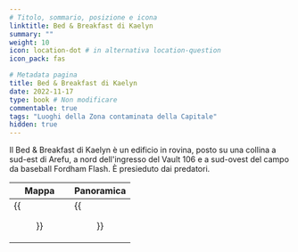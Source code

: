 ```yaml
---
# Titolo, sommario, posizione e icona
linktitle: Bed & Breakfast di Kaelyn
summary: ""
weight: 10
icon: location-dot # in alternativa location-question
icon_pack: fas

# Metadata pagina
title: Bed & Breakfast di Kaelyn
date: 2022-11-17
type: book # Non modificare
commentable: true
tags: "Luoghi della Zona contaminata della Capitale"
hidden: true
---
```



Il Bed & Breakfast di Kaelyn è un edificio in rovina, posto su una collina a sud-est di Arefu, a nord dell'ingresso del Vault 106 e a sud-ovest del campo da baseball Fordham Flash. È presieduto dai predatori.

| Mappa                   | Panoramica          |
| ----------------------- | ------------------- |
| {{<figure src="Kaelyn_BB_loc.webp">}} | {{<figure src="Kaelyn_BB.webp">}} |